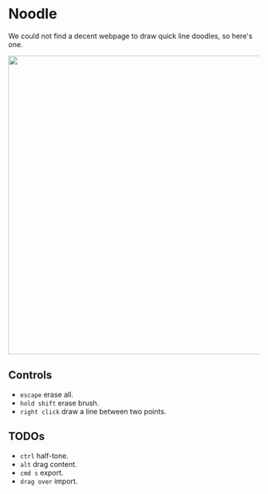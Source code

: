 # Noodle

We could not find a decent webpage to draw quick line doodles, so here's one.

<img src='https://raw.githubusercontent.com/hundredrabbits/Noodle/master/PREVIEW.jpg' width="600"/>

## Controls

- `escape` erase all.
- `hold shift` erase brush.
- `right click` draw a line between two points.

## TODOs

- `ctrl` half-tone.
- `alt` drag content.
- `cmd s` export.
- `drag over` import.
